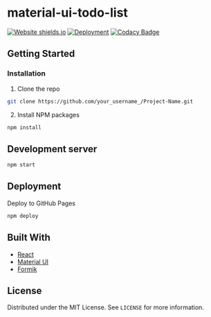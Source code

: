 # material-ui-todo-list

[![Website shields.io](https://img.shields.io/website-up-down-success-red/http/shields.io.svg)](https://ghoscht.github.io/material-ui-todo-list/)
[![Deployment](https://github.com/GHOSCHT/material-ui-todo-list/workflows/Deployment/badge.svg)](https://github.com/GHOSCHT/material-ui-todo-list/actions?query=workflow%3ADeployment)
[![Codacy Badge](https://app.codacy.com/project/badge/Grade/18427684106f4f85ba4578442951ce3f)](https://www.codacy.com/manual/GHOSCHT/material-ui-todo-list?utm_source=github.com&utm_medium=referral&utm_content=GHOSCHT/material-ui-todo-list&utm_campaign=Badge_Grade)

<!-- GETTING STARTED -->

## Getting Started

### Installation

1.  Clone the repo

```sh
git clone https://github.com/your_username_/Project-Name.git
```

2.  Install NPM packages

```sh
npm install
```

## Development server

```sh
npm start
```

## Deployment

Deploy to GitHub Pages

```sh
npm deploy
```

## Built With

-   [React](https://reactjs.org/)
-   [Material UI](https://material-ui.com/)
-   [Formik](https://jaredpalmer.com/formik/)

## License

Distributed under the MIT License. See `LICENSE` for more information.
